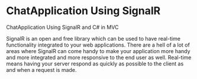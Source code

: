 # ChatApplication Using SignalR
 ChatApplication Using SignalR and C# in MVC

SignalR is an open and free library which can be used to have real-time functionality integrated to your web applications. There are a hell of a  lot of areas where SignalR can come handy to make your application more handy and more integrated and more responsive to the end user as well. Real-time means having your server respond as quickly as possible to the client as and when a request is made.
